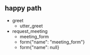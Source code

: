 ## happy path
* greet
  - utter_greet
* request_meeting
    - meeting_form
    - form{"name": "meeting_form"}
    - form{"name": null}
